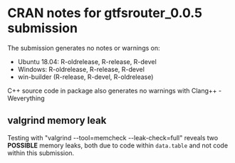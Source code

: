 # CRAN notes for gtfsrouter_0.0.5 submission

The submission generates no notes or warnings on:

* Ubuntu 18.04: R-oldrelease, R-release, R-devel
* Windows: R-oldrelease, R-release, R-devel
* win-builder (R-release, R-devel, R-oldrelease)

C++ source code in package also generates no warnings with Clang++ -Weverything

## valgrind memory leak

Testing with "valgrind --tool=memcheck --leak-check=full" reveals two **POSSIBLE** memory leaks, both due to code within `data.table` and not code within this submission.
